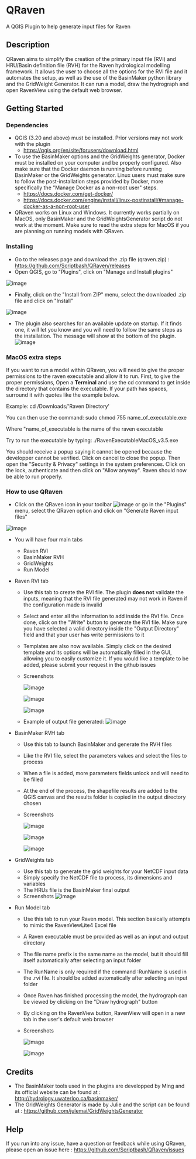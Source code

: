 # QRaven
A QGIS Plugin to help generate input files for Raven

## Description

QRaven aims to simplify the creation of the primary input file (RVI) and HRU/Basin definition file (RVH) for the Raven hydrological modelling framework. It allows the user to choose all the options for the RVI file and it automates the setup, as well as the use of the BasinMaker python library and the GridWeight Generator. It can run a model, draw the hydrograph and open RavenView using the default web browser.

## Getting Started

### Dependencies

* QGIS (3.20 and above) must be installed. Prior versions may not work with the plugin
  * https://qgis.org/en/site/forusers/download.html  
* To use the BasinMaker options and the GridWeights generator, Docker must be installed on your computer and be properly configured. Also make sure that the Docker daemon is running before running BasinMaker or the GridWeights generator. Linux users must make sure to follow the post-installation steps provided by Docker, more specifically the "Manage Docker as a non-root user" steps.
  * https://docs.docker.com/get-docker/ 
  * https://docs.docker.com/engine/install/linux-postinstall/#manage-docker-as-a-non-root-user
* QRaven works on Linux and Windows. It currently works partially on MacOS, only BasinMaker and the GridWeightsGenerator script do not work at the moment. Make sure to read the extra steps for MacOS if you are planning on running models with QRaven.


### Installing

* Go to the releases page and download the .zip file (qraven.zip) : https://github.com/Scriptbash/QRaven/releases
* Open QGIS, go to "Plugins", click on "Manage and Install plugins"

![image](https://user-images.githubusercontent.com/98601298/170998843-1fa7c283-e15b-4dce-a684-59e16a5c71d4.png)
* Finally, click on the "Install from ZIP" menu, select the downloaded .zip file and click on "Install"

![image](https://user-images.githubusercontent.com/98601298/170999288-1d8db5dc-5709-4139-8aff-412dc76eb1c2.png)

* The plugin also searches for an available update on startup. If it finds one, it will let you know and you will need to follow the same steps as the installation. The message will show at the bottom of the plugin.
  ![image](https://user-images.githubusercontent.com/98601298/188141266-755cd342-9105-4143-b93a-4a12c77b3cb7.png)


### MacOS extra steps
If you want to run a model within QRaven, you will need to give the proper permissions to the raven executable and allow it to run. 
First, to give the proper permissions, Open a __Terminal__ and use the cd command to get inside the directory that contains the executable. If your path has spaces, surround it with quotes like the example below.

Example:  cd /Downloads/'Raven Directory'

You can then use the command: sudo chmod 755 name_of_executable.exe

Where "name_of_executable is the name of the raven executable

Try to run the executable by typing: ./RavenExecutableMacOS_v3.5.exe

You should receive a popup saying it cannot be opened because the developper cannot be verified. Click on cancel to close the popup. Then open the "Security & Privacy" settings in the system preferences. Click on the lock, authenticate and then click on "Allow anyway". Raven should now be able to run properly.

### How to use QRaven

* Click on the QRaven icon in your toolbar ![image](https://user-images.githubusercontent.com/98601298/162262632-ead9b9aa-2034-4e5b-bba2-859040995ed5.png) or go in the "Plugins" menu, select the QRaven option and click on "Generate Raven input files"

![image](https://user-images.githubusercontent.com/98601298/170999781-22514c96-7611-424a-b946-69fd465c5181.png)

* You will have four main tabs
  * Raven RVI
  * BasinMaker RVH 
  * GridWeights
  * Run Model 

* Raven RVI tab
  * Use this tab to create the RVI file. The plugin __does not__ validate the inputs, meaning that the RVI file generated may not work in Raven if the configuration made is invalid
  * Select and enter all the information to add inside the RVI file. Once done, click on the "Write" button to generate the RVI file. Make sure you have selected a valid directory inside the "Output Directory" field and that your user has write permissions to it
  * Templates are also now available. Simply click on the desired template and its options will be automatically filled in the GUI, allowing you to easily customize it. If you would like a template to be added, please submit your request in the github issues
  * Screenshots
    
    ![image](https://user-images.githubusercontent.com/98601298/188142999-bcdffa91-2255-4d6e-95c2-55804f944ded.png)
    
    ![image](https://user-images.githubusercontent.com/98601298/188143330-3da0c874-7c28-4f31-82b0-0ddf90f8e628.png)

    ![image](https://user-images.githubusercontent.com/98601298/188143641-2e264563-eb8d-4972-ad5c-9c8e37d3c3cf.png)
    
   * Example of output file generated: 
    ![image](https://user-images.githubusercontent.com/98601298/188145605-b6ad2280-3383-4ae9-a889-1d6993de5eb6.png)

    
* BasinMaker RVH tab
  * Use this tab to launch BasinMaker and generate the RVH files
  * Like the RVI file, select the parameters values and select the files to process
  * When a file is added, more parameters fields unlock and will need to be filled
  * At the end of the process, the shapefile results are added to the QGIS canvas and the results folder is copied in the output directory chosen
  * Screenshots
    
    ![image](https://user-images.githubusercontent.com/98601298/188148617-439381da-ea4e-4ef9-9b1f-0ab51d926eda.png)
    
    ![image](https://user-images.githubusercontent.com/98601298/188148882-aaa4dfcc-b249-4a50-b823-062b60edc037.png)
    
    ![image](https://user-images.githubusercontent.com/98601298/188149131-8b1825b3-966b-4624-9d71-0e8b5457a825.png)

    
* GridWeights tab
  * Use this tab to generate the grid weights for your NetCDF input data
  * Simply specify the NetCDF file to process, its dimensions and variables
  * The HRUs file is the BasinMaker final output
  * Screenshots
  ![image](https://user-images.githubusercontent.com/98601298/188149605-f67b527a-4069-4a51-9830-4290c79fd0b8.png)


* Run Model tab
  * Use this tab to run your Raven model. This section basically attempts to mimic the RavenViewLite4 Excel file
  * A Raven executable must be provided as well as an input and output directory
  * The file name prefix is the same name as the model, but it should fill itself automatically after selecting an input folder
  * The RunName is only required if the command :RunName is used in the .rvi file. It should be added automatically after selecting an input folder
  * Once Raven has finished processing the model, the hydrograph can be viewed by clicking on the "Draw hydrograph" button
  * By clicking on the RavenView button, RavenView will open in a new tab in the user's default web browser
  * Screenshots
    
    ![image](https://user-images.githubusercontent.com/98601298/188149995-0dbed886-7906-412a-b798-09bae286959e.png)

    ![image](https://user-images.githubusercontent.com/98601298/188150121-ff889b56-5aa3-4e17-9d7f-28848896932d.png)

## Credits
* The BasinMaker tools used in the plugins are developped by Ming and its official website can be found at : http://hydrology.uwaterloo.ca/basinmaker/
* The GridWeights Generator is made by Julie and the script can be found at : https://github.com/julemai/GridWeightsGenerator 

## Help

If you run into any issue, have a question or feedback while using QRaven, please open an issue here : https://github.com/Scriptbash/QRaven/issues
